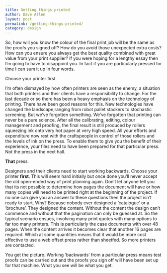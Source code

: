 ```yaml
---
title: Getting things printed
author: Dave Allen
layout: post
permalink: /getting-things-printed/
category: design
---
```

So, how will you know the colour of the final print job will be the same as the proofs you signed off? How do you avoid those unexpected extra costs? How can you ensure you always get the best quality combined with great value from your print supplier? If you were hoping for a lengthy essay then I&#8217;m going to have to disappoint you. In fact if you are particularly pressed for time I can sum it up in four words.

Choose your printer first. 

I&#8217;m often dismayed by how often printers are seen as the enemy, a situation that both printers and their clients have a responsibility to change. <!--more-->For the last decade or so there has been a heavy emphasis on the technology of printing. There have been good reasons for this. New technologies have changed the landscape,ranging from robot pallet stackers to stochastic screening. But we&#8217;ve forgotten something. We&#8217;ve forgotten that printing can never be a pure science. After all the calibrating, editing, colour management and proofing, the final result is still produced by rollers squeezing ink onto very hot paper at very high speed. All your efforts and expenditure now rest with the craftspeople in control of those rollers and the levels of ink on the press. To enable them to give you the benefit of their experience, your files need to have been prepared for that particular press. Not the press in the next hall.

**That** press.

Designers and their clients need to start working backwards. Choose your printer **first**. This will seem hard initially but once done you&#8217;ll never accept the old open-ended way of print planning again. Don&#8217;t let anyone tell you that its not possible to determine how pages the document will have or how many copies will need to be printed right at the beginning of the project. If no one can give you an answer to these questions then the project isn&#8217;t ready to start. Why? Because nobody ever designed a &#8216;catalogue&#8217; or a &#8216;brochure&#8217;. They designed the content. Without the content the design can&#8217;t commence and without that the pagination can only be guessed at. So the typical scenario ensues, involving many print quotes with many options to far too many printers. This is particularly the case documents with over 48 pages. When the content arrives it becomes clear that another 16 pages are required. Which at some quantities means that it would be more cost effective to use a web offset press rather than sheetfed. So more printers are contacted.

You get the picture. Working &#8216;backwards&#8217; from a particular press means test proofs can be carried out and the proofs you sign off will have been set up for that machine. What you see will be what you get.
